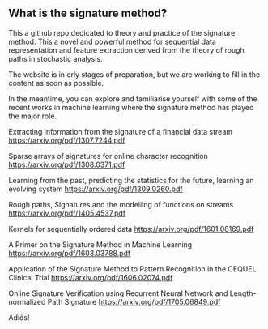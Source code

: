 ## What is the signature method?

This a github repo dedicated to theory and practice of the signature method. This a novel and powerful method for sequential data representation and feature extraction derived from the theory of rough paths in stochastic analysis. 

The website is in erly stages of preparation, but we are working to fill in the content as soon as possible.

In the meantime, you can explore and familiarise yourself with some of the recent works in machine learning where the signature method has played the major role.


Extracting information from the signature of a financial data stream
https://arxiv.org/pdf/1307.7244.pdf

Sparse arrays of signatures for online character recognition
https://arxiv.org/pdf/1308.0371.pdf

Learning from the past, predicting the statistics for the future, learning an evolving system
https://arxiv.org/pdf/1309.0260.pdf

Rough paths, Signatures and the modelling of functions on streams
https://arxiv.org/pdf/1405.4537.pdf

Kernels for sequentially ordered data
https://arxiv.org/pdf/1601.08169.pdf

A Primer on the Signature Method in Machine Learning
https://arxiv.org/pdf/1603.03788.pdf

Application of the Signature Method to Pattern Recognition in the CEQUEL Clinical Trial
https://arxiv.org/pdf/1606.02074.pdf

Online Signature Verification using Recurrent Neural Network and Length-normalized Path Signature
https://arxiv.org/pdf/1705.06849.pdf


Adiós!




